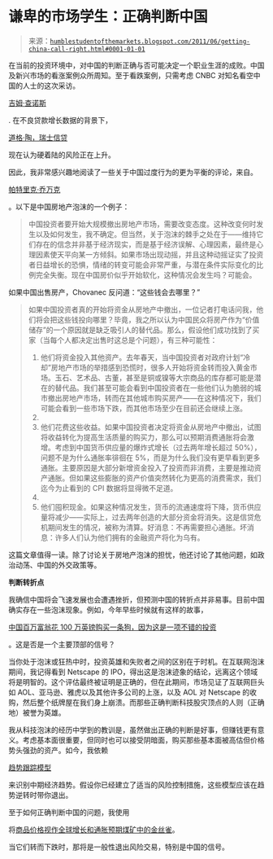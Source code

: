<!--yml

分类：未分类

日期：2024-05-18 04:19:26

-->

# 谦卑的市场学生：正确判断中国

> 来源：[`humblestudentofthemarkets.blogspot.com/2011/06/getting-china-call-right.html#0001-01-01`](https://humblestudentofthemarkets.blogspot.com/2011/06/getting-china-call-right.html#0001-01-01)

在当前的投资环境中，对中国的判断正确与否可能决定一个职业生涯的成败。中国及新兴市场的看涨案例众所周知。至于看跌案例，只需考虑 CNBC 对知名看空中国的人士的这次采访。

[吉姆·查诺斯](http://video.cnbc.com/gallery/?video=3000019495)

. 在不良贷款增长数据的背景下，

[道格·陶，瑞士信贷](http://www.alsosprachanalyst.com/economy/dong-tao-the-risk-of-hard-larding-is-on-the-rise.html)

现在认为硬着陆的风险正在上升。

因此，我非常感兴趣地阅读了一些关于中国过度行为的更为平衡的评论，来自。

[帕特里克·乔万克](http://chovanec.wordpress.com/2011/06/11/property-peak-growing-unrest-and-other-tidbits/)

。以下是中国房地产泡沫的一个例子：

> 中国投资者要开始大规模撤出房地产市场，需要改变态度。这种改变何时发生以及如何发生，我不确定。但当然，关于泡沫的棘手之处在于——维持它们存在的信念并非基于经济现实，而是基于经济误解、心理因素，最终是心理因素使天平向某一方倾斜。如果市场出现动摇，并且这种动摇证实了投资者日益增长的恐惧，情绪的转变可能会非常严重，与潜在条件实际变化的比例完全失衡。现在中国房价似乎开始软化，这种情况会发生吗？可能会。

如果中国出售房产，Chovanec 反问道：“这些钱会去哪里？”

> 如果中国投资者真的开始将资金从房地产中撤出，一位记者打电话问我，他们将会把这些钱投向哪里？毕竟，我之所以认为中国民众将房产作为“价值储存”的一个原因就是缺乏吸引人的替代品。那么，假设他们成功找到了买家（当每个人都决定出售时这总是个问题），有三种可能性：
> 
> 1.  他们将资金投入其他资产。去年春天，当中国投资者对政府计划“冷却”房地产市场的举措感到恐慌时，很多人开始将资金转而投入黄金市场。玉石、艺术品、古董，甚至是铜或镍等大宗商品的库存都可能是潜在的替代品。我们甚至可能会看到中国投资者在一些他们认为脆弱的城市撤出房地产市场，转而在其他城市购买房产——在这种情况下，我们可能会看到一些市场下跌，而其他市场至少在目前还会继续上涨。
> 1.  
> 1.  他们花费这些收益。如果中国投资者决定将资金从房地产中撤出，试图将收益转化为提高生活质量的购买力，那么可以预期消费通胀将会激增。考虑到中国货币供应量的爆炸式增长（过去两年增长超过 50%），问题不是为什么通胀率徘徊在 5%，而是为什么我们没有更早看到更多通胀。主要原因是大部分新增资金投入了投资而非消费，主要是推动资产通胀。但如果这些膨胀的资产价值突然转化为更高的消费需求，我们迄今为止看到的 CPI 数据将显得微不足道。
> 1.  
> 1.  他们囤积现金。如果这种情况发生，货币的流通速度将下降，货币供应量将减少——实际上，过去两年创造的大部分资金将消失。这是信贷危机期间发生的情况，被称为清算。好消息：不再需要担心通胀。坏消息：许多人们认为他们拥有的金融资产将化为乌有。

这篇文章值得一读。除了讨论关于房地产泡沫的担忧，他还讨论了其他问题，如政治动荡、中国的外交政策等。

**判断转折点**

我确信中国将会飞速发展也会遭遇挫折，但预测中国的转折点并非易事。目前中国确实存在一些泡沫现象。例如，今年早些时候就有这样的故事，

[中国百万富翁花 100 万英镑购买一条狗，因为这是一项不错的投资](http://www.telegraph.co.uk/news/worldnews/asia/china/8383084/1-million-for-worlds-most-expensive-dog.html)

。这是否是一个主要顶部的信号？

当你处于泡沫或狂热中时，投资英雄和失败者之间的区别在于时机。在互联网泡沫期间，我记得看到 Netscape 的 IPO，得出这是泡沫迹象的结论，远离这个领域将是明智的。这个评估最终被证明是正确的，但在此期间，市场见证了互联网巨头如 AOL、亚马逊、雅虎以及其他许多公司的上涨，以及 AOL 对 Netscape 的收购，然后整个纸牌屋在我们身上崩溃。而那些正确判断科技股灾顶点的人则（正确地）被誉为英雄。

我从科技泡沫的经历中学到的教训是，虽然做出正确的判断是好事，但赚钱更有意义。考虑基本面很重要，但同时也可以接受阴暗面，购买那些基本面被高估但价格势头强劲的资产。如今，我依赖

[趋势跟踪模型](http://qwestfunds.com/publications/newsletters_pdf/newsletter_february_2010.pdf)

来识别中期经济趋势。假设你已经建立了适当的风险控制措施，这些模型应该在趋势逆转时带你退出。

至于如何正确判断中国的问题，我使用

将[商品价格视作全球增长和通胀预期煤矿中的金丝雀](http://qwestfunds.com/publications/newsletters_pdf/newsletter_november_2009.pdf)。

当它们转而下跌时，那将是一般性退出风险交易，特别是中国的信号。
